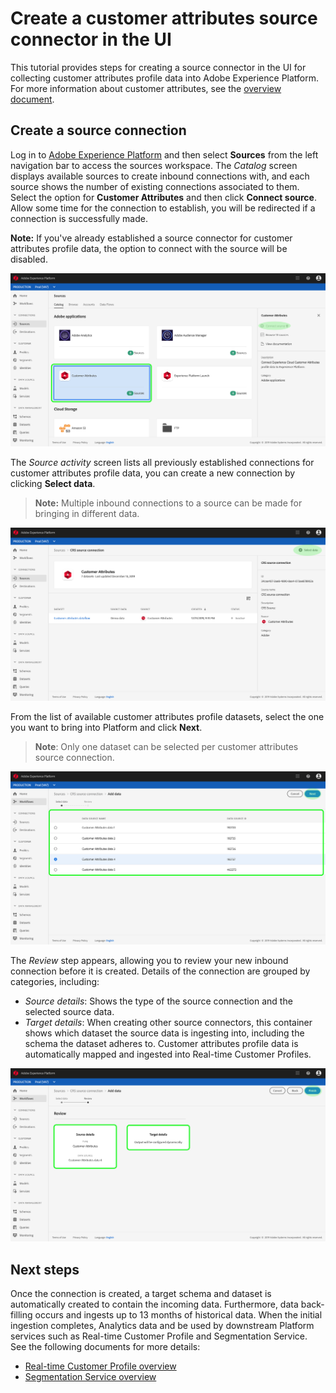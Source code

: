 # Create a customer attributes source connector in the UI

This tutorial provides steps for creating a source connector in the UI for collecting customer attributes profile data into Adobe Experience Platform. For more information about customer attributes, see the [overview document](https://docs.adobe.com/content/help/en/core-services/interface/customer-attributes/attributes.html).

## Create a source connection

Log in to <a href="https://platform.adobe.com" target="_blank">Adobe Experience Platform</a> and then select **Sources** from the left navigation bar to access the sources workspace. The *Catalog* screen displays available sources to create inbound connections with, and each source shows the number of existing connections associated to them. Select the option for **Customer Attributes** and then click **Connect source**. Allow some time for the connection to establish, you will be redirected if a connection is successfully made.

**Note:** If you've already established a source connector for customer attributes profile data, the option to connect with the source will be disabled.

![](./images/customer-attributes/CA-sources_catalog.png)

The *Source activity* screen lists all previously established connections for customer attributes profile data, you can create a new connection by clicking **Select data**. 

>   **Note:** Multiple inbound connections to a source can be made for bringing in different data. 

![](./images/customer-attributes/CA-source_activity.png)

From the list of available customer attributes profile datasets, select the one you want to bring into Platform and click **Next**.

>   **Note**: Only one dataset can be selected per customer attributes source connection.

![](./images/customer-attributes/CA-select_data.png)

The *Review* step appears, allowing you to review your new inbound connection before it is created. Details of the connection are grouped by categories, including:

*   *Source details*: Shows the type of the source connection and the selected source data.
*   *Target details*: When creating other source connectors, this container shows which dataset the source data is ingesting into, including the schema the dataset adheres to. Customer attributes profile data is automatically mapped and ingested into Real-time Customer Profiles.

![](./images/customer-attributes/CA-review.png)

## Next steps

Once the connection is created, a target schema and dataset is automatically created to contain the incoming data. Furthermore, data back-filling occurs and ingests up to 13 months of historical data. When the initial ingestion completes, Analytics data and be used by downstream Platform services such as Real-time Customer Profile and Segmentation Service. See the following documents for more details:

*   [Real-time Customer Profile overview](../../technical_overview/unified_profile_architectural_overview/unified_profile_architectural_overview.md)
*   [Segmentation Service overview](../../technical_overview/segmentation/segmentation-overview.md)
